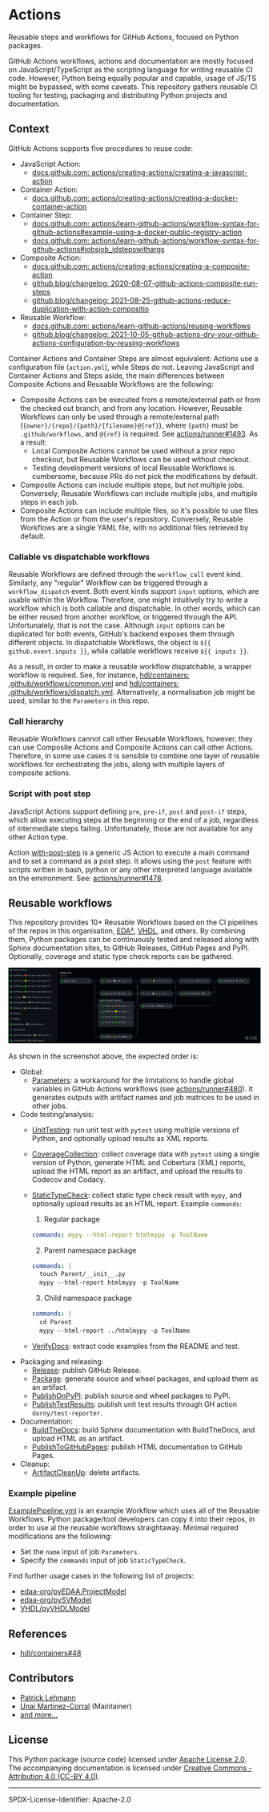 # Actions

Reusable steps and workflows for GitHub Actions, focused on Python packages.

GitHub Actions workflows, actions and documentation are mostly focused on JavaScript/TypeScript as the scripting
language for writing reusable CI code.
However, Python being equally popular and capable, usage of JS/TS might be bypassed, with some caveats.
This repository gathers reusable CI tooling for testing, packaging and distributing Python projects and documentation.


## Context

GitHub Actions supports five procedures to reuse code:

- JavaScript Action:
  - [docs.github.com: actions/creating-actions/creating-a-javascript-action](https://docs.github.com/en/actions/creating-actions/creating-a-javascript-action)
- Container Action:
  - [docs.github.com: actions/creating-actions/creating-a-docker-container-action](https://docs.github.com/en/actions/creating-actions/creating-a-docker-container-action)
- Container Step:
  - [docs.github.com: actions/learn-github-actions/workflow-syntax-for-github-actions#example-using-a-docker-public-registry-action](https://docs.github.com/en/actions/learn-github-actions/workflow-syntax-for-github-actions#example-using-a-docker-public-registry-action)
  - [docs.github.com: actions/learn-github-actions/workflow-syntax-for-github-actions#jobsjob_idstepswithargs](https://docs.github.com/en/actions/learn-github-actions/workflow-syntax-for-github-actions#jobsjob_idstepswithargs)
- Composite Action:
  - [docs.github.com: actions/creating-actions/creating-a-composite-action](https://docs.github.com/en/actions/creating-actions/creating-a-composite-action)
  - [github.blog/changelog: 2020-08-07-github-actions-composite-run-steps](https://github.blog/changelog/2020-08-07-github-actions-composite-run-steps/)
  - [github.blog/changelog: 2021-08-25-github-actions-reduce-duplication-with-action-compositio](https://github.blog/changelog/2021-08-25-github-actions-reduce-duplication-with-action-composition/)
- Reusable Workflow:
  - [docs.github.com: actions/learn-github-actions/reusing-workflows](https://docs.github.com/en/actions/learn-github-actions/reusing-workflows)
  - [github.blog/changelog: 2021-10-05-github-actions-dry-your-github-actions-configuration-by-reusing-workflows](https://github.blog/changelog/2021-10-05-github-actions-dry-your-github-actions-configuration-by-reusing-workflows/)

Container Actions and Container Steps are almost equivalent: Actions use a configuration file (`action.yml`), while
Steps do not.
Leaving JavaScript and Container Actions and Steps aside, the main differences between Composite Actions and Reusable
Workflows are the following:

- Composite Actions can be executed from a remote/external path or from the checked out branch, and from any location.
  However, Reusable Workflows can only be used through a remote/external path (`{owner}/{repo}/{path}/{filename}@{ref}`),
  where `{path}` must be `.github/workflows`, and `@{ref}` is required.
  See [actions/runner#1493](https://github.com/actions/runner/issues/1493).
  As a result:
  - Local Composite Actions cannot be used without a prior repo checkout, but Reusable Workflows can be used without
  checkout.
  - Testing development versions of local Reusable Workflows is cumbersome, because PRs do not pick the modifications by
  default.
- Composite Actions can include multiple steps, but not multiple jobs.
  Conversely, Reusable Workflows can include multiple jobs, and multiple steps in each job.
- Composite Actions can include multiple files, so it's possible to use files from the Action or from the user's repository.
  Conversely, Reusable Workflows are a single YAML file, with no additional files retrieved by default.

### Callable vs dispatchable workflows

Reusable Workflows are defined through the `workflow_call` event kind.
Similarly, any "regular" Workflow can be triggered through a `workflow_dispatch` event.
Both event kinds support `input` options, which are usable within the Workflow.
Therefore, one might intuitively try to write a workflow which is both callable and dispatchable.
In other words, which can be either reused from another workflow, or triggered through the API.
Unfortunately, that is not the case.
Although `input` options can be duplicated for both events, GitHub's backend exposes them through different objects.
In dispatchable Workflows, the object is `${{ github.event.inputs }}`, while callable workflows receive `${{ inputs }}`.

As a result, in order to make a reusable workflow dispatchable, a wrapper workflow is required.
See, for instance, [hdl/containers: .github/workflows/common.yml](https://github.com/hdl/containers/blob/main/.github/workflows/common.yml) and [hdl/containers: .github/workflows/dispatch.yml](https://github.com/hdl/containers/blob/main/.github/workflows/dispatch.yml).
Alternatively, a normalisation job might be used, similar to the `Parameters` in this repo.

### Call hierarchy

Reusable Workflows cannot call other Reusable Workflows, however, they can use Composite Actions and Composite Actions
can call other Actions.
Therefore, in some use cases it is sensible to combine one layer of reusable workflows for orchestrating the jobs, along
with multiple layers of composite actions.

### Script with post step

JavaScript Actions support defining `pre`, `pre-if`, `post` and `post-if` steps, which allow executing steps at the
beginning or the end of a job, regardless of intermediate steps failing.
Unfortunately, those are not available for any other Action type.

Action [with-post-step](with-post-step) is a generic JS Action to execute a main command and to set a command as a post
step.
It allows using the `post` feature with scripts written in bash, python or any other interpreted language available on
the environment.
See: [actions/runner#1478](https://github.com/actions/runner/issues/1478).


## Reusable workflows

This repository provides 10+ Reusable Workflows based on the CI pipelines of the repos in this organisation,
[EDA²](https://github.com/edaa-org), [VHDL](https://github.com/vhdl), and others.
By combining them, Python packages can be continuously tested and released along with Sphinx documentation sites, to GitHub Releases, GitHub Pages and PyPI.
Optionally, coverage and static type check reports can be gathered.

[![](ExamplePipeline.png)](ExamplePipeline.png)

As shown in the screenshot above, the expected order is:

- Global:
  - [Parameters](.github/workflows/Parameters.yml): a workaround for the limitations to handle global variables in
    GitHub Actions workflows (see [actions/runner#480](https://github.com/actions/runner/issues/480)).
    It generates outputs with artifact names and job matrices to be used in other jobs.
- Code testing/analysis:
  - [UnitTesting](.github/workflows/UnitTesting.yml): run unit test with `pytest` using multiple versions of Python, and
    optionally upload results as XML reports.
  - [CoverageCollection](.github/workflows/CoverageCollection.yml): collect coverage data with `pytest` using a single
    version of Python, generate HTML and Cobertura (XML) reports, upload the HTML report as an artifact, and upload the
    results to Codecov and Codacy.
  - [StaticTypeCheck](.github/workflows/StaticTypeCheck.yml): collect static type check result with `mypy`, and
    optionally upload results as an HTML report.
    Example `commands`:

    1. Regular package

      ```yml
      commands: mypy --html-report htmlmypy -p ToolName
      ```

    2. Parent namespace package

      ```yml
      commands: |
        touch Parent/__init__.py
        mypy --html-report htmlmypy -p ToolName
      ```

    3. Child namespace package

      ```yml
      commands: |
        cd Parent
        mypy --html-report ../htmlmypy -p ToolName
      ```

  - [VerifyDocs](.github/workflows/VerifyDocs.yml): extract code examples from the README and test.
- Packaging and releasing:
  - [Release](.github/workflows/Release.yml): publish GitHub Release.
  - [Package](.github/workflows/Package.yml): generate source and wheel packages, and upload them as an artifact.
  - [PublishOnPyPI](.github/workflows/PublishOnPyPI.yml): publish source and wheel packages to PyPI.
  - [PublishTestResults](.github/workflows/PublishTestResults.yml): publish unit test results through GH action `dorny/test-reporter`.
- Documentation:
  - [BuildTheDocs](.github/workflows/BuildTheDocs.yml): build Sphinx documentation with BuildTheDocs, and upload HTML as
    an artifact.
  - [PublishToGitHubPages](.github/workflows/PublishToGitHubPages.yml): publish HTML documentation to GitHub Pages.
- Cleanup:
  - [ArtifactCleanUp](.github/workflows/ArtifactCleanUp.yml): delete artifacts.

### Example pipeline

[ExamplePipeline.yml](ExamplePipeline.yml) is an example Workflow which uses all of the Reusable Workflows.
Python package/tool developers can copy it into their repos, in order to use al the reusable workflows straightaway.
Minimal required modifications are the following:

- Set the `name` input of job `Parameters`.
- Specify the `commands` input of job `StaticTypeCheck`.

Find further usage cases in the following list of projects:

- [edaa-org/pyEDAA.ProjectModel](https://github.com/edaa-org/pyEDAA.ProjectModel/tree/main/.github/workflows)
- [edaa-org/pySVModel](https://github.com/edaa-org/pySVModel/tree/main/.github/workflows)
- [VHDL/pyVHDLModel](https://github.com/VHDL/pyVHDLModel/tree/main/.github/workflows)


## References

- [hdl/containers#48](https://github.com/hdl/containers/issues/48)


## Contributors

* [Patrick Lehmann](https://GitHub.com/Paebbels)
* [Unai Martinez-Corral](https://GitHub.com/umarcor) (Maintainer)
* [and more...](https://GitHub.com/pyTooling/Actions/graphs/contributors)


## License

This Python package (source code) licensed under [Apache License 2.0](LICENSE.md).
The accompanying documentation is licensed under [Creative Commons - Attribution 4.0 (CC-BY 4.0)](doc/Doc-License.rst).

---

SPDX-License-Identifier: Apache-2.0
